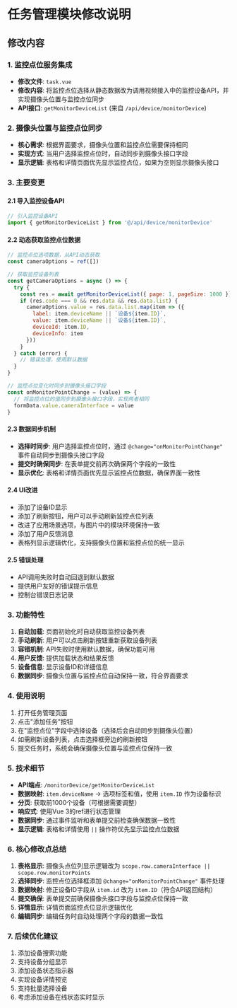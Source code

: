 # 任务管理模块修改说明

## 修改内容

### 1. 监控点位服务集成
- **修改文件**: `task.vue`
- **修改内容**: 将监控点位选择从静态数据改为调用视频接入中的监控设备API，并实现摄像头位置与监控点位同步
- **API接口**: `getMonitorDeviceList` (来自 `/api/device/monitorDevice`)

### 2. 摄像头位置与监控点位同步
- **核心需求**: 根据界面要求，摄像头位置和监控点位需要保持相同
- **实现方式**: 当用户选择监控点位时，自动同步到摄像头接口字段
- **显示逻辑**: 表格和详情页面优先显示监控点位，如果为空则显示摄像头接口

### 3. 主要变更

#### 2.1 导入监控设备API
```javascript
// 引入监控设备API
import { getMonitorDeviceList } from '@/api/device/monitorDevice'
```

#### 2.2 动态获取监控点位数据
```javascript
// 监控点位选项数据，从API动态获取
const cameraOptions = ref([])

// 获取监控设备列表
const getCameraOptions = async () => {
  try {
    const res = await getMonitorDeviceList({ page: 1, pageSize: 1000 })
    if (res.code === 0 && res.data && res.data.list) {
      cameraOptions.value = res.data.list.map(item => ({
        label: item.deviceName || `设备${item.ID}`,
        value: item.deviceName || `设备${item.ID}`,
        deviceId: item.ID,
        deviceInfo: item
      }))
    }
  } catch (error) {
    // 错误处理，使用默认数据
  }
}

// 监控点位变化时同步到摄像头接口字段
const onMonitorPointChange = (value) => {
  // 将监控点位的值同步到摄像头接口字段，实现两者相同
  formData.value.cameraInterface = value
}
```

#### 2.3 数据同步机制
- **选择时同步**: 用户选择监控点位时，通过 `@change="onMonitorPointChange"` 事件自动同步到摄像头接口字段
- **提交时确保同步**: 在表单提交前再次确保两个字段的一致性
- **显示优化**: 表格和详情页面优先显示监控点位数据，确保界面一致性

#### 2.4 UI改进
- 添加了设备ID显示
- 添加了刷新按钮，用户可以手动刷新监控点位列表
- 改进了应用场景选项，与图片中的模块环境保持一致
- 添加了用户反馈消息
- 表格列显示逻辑优化，支持摄像头位置和监控点位的统一显示

#### 2.5 错误处理
- API调用失败时自动回退到默认数据
- 提供用户友好的错误提示信息
- 控制台错误日志记录

### 3. 功能特性

1. **自动加载**: 页面初始化时自动获取监控设备列表
2. **手动刷新**: 用户可以点击刷新按钮重新获取设备列表
3. **容错机制**: API失败时使用默认数据，确保功能可用
4. **用户反馈**: 提供加载状态和结果反馈
5. **设备信息**: 显示设备ID和详细信息
6. **数据同步**: 摄像头位置与监控点位自动保持一致，符合界面要求

### 4. 使用说明

1. 打开任务管理页面
2. 点击"添加任务"按钮
3. 在"监控点位"字段中选择设备（选择后会自动同步到摄像头位置）
4. 如需刷新设备列表，点击选择框旁边的刷新按钮
5. 提交任务时，系统会确保摄像头位置与监控点位保持一致

### 5. 技术细节

- **API端点**: `/monitorDevice/getMonitorDeviceList`
- **数据映射**: `item.deviceName` -> 选项标签和值，使用 `item.ID` 作为设备标识
- **分页**: 获取前1000个设备（可根据需要调整）
- **响应式**: 使用Vue 3的ref进行状态管理
- **数据同步**: 通过事件监听和表单提交前检查确保数据一致性
- **显示逻辑**: 表格和详情使用 `||` 操作符优先显示监控点位数据

### 6. 核心修改点总结

1. **表格显示**: 摄像头点位列显示逻辑改为 `scope.row.cameraInterface || scope.row.monitorPoints`
2. **选择同步**: 监控点位选择框添加 `@change="onMonitorPointChange"` 事件处理
3. **数据映射**: 修正设备ID字段从 `item.id` 改为 `item.ID`（符合API返回结构）
4. **提交确保**: 表单提交前确保摄像头接口字段与监控点位保持一致
5. **详情显示**: 详情页面监控点位显示逻辑优化
6. **编辑同步**: 编辑任务时自动处理两个字段的数据一致性

### 7. 后续优化建议

1. 添加设备搜索功能
2. 支持设备分组显示
3. 添加设备状态指示器
4. 实现设备详情预览
5. 支持批量选择设备
6. 考虑添加设备在线状态实时显示